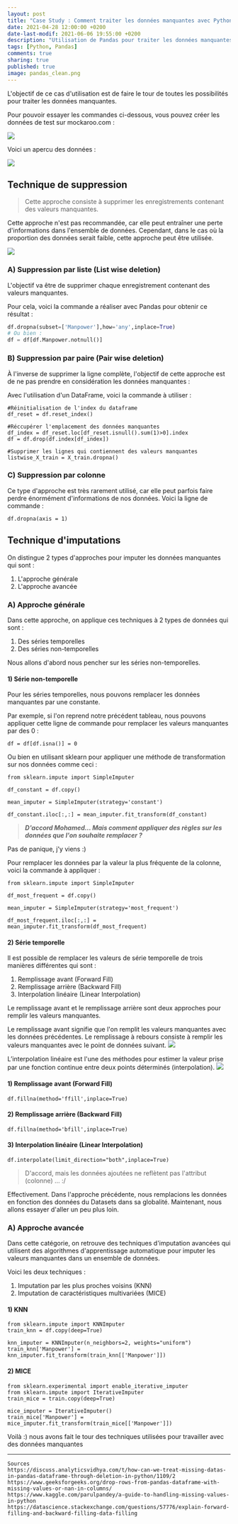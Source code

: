 ```yaml
---
layout: post
title: "Case Study : Comment traiter les données manquantes avec Python"
date: 2021-04-28 12:00:00 +0200
date-last-modif: 2021-06-06 19:55:00 +0200
description: "Utilisation de Pandas pour traiter les données manquantes"
tags: [Python, Pandas]
comments: true
sharing: true
published: true
image: pandas_clean.png
---
```



L'objectif de ce cas d'utilisation est de faire le tour de toutes les possibilités pour traiter les données manquantes.

Pour pouvoir essayer les commandes ci-dessous, vous pouvez créer les données de test sur mockaroo.com :

![](..\assets\img\Use_Case_3\MOCK.PNG)

Voici un apercu des données :

![](..\assets\img\Use_Case_3\MOCK_PREVIEW.PNG)

## Technique de suppression

> Cette approche consiste à supprimer les enregistrements contenant des valeurs manquantes.

Cette approche n'est pas recommandée, car elle peut entraîner une perte d'informations dans l'ensemble de données. Cependant, dans le cas où la proportion des données serait faible, cette approche peut être utilisée.

![](https://discourse-cloud-file-uploads.s3.dualstack.us-west-2.amazonaws.com/business6/uploads/analyticsvidhya/original/1X/8681016024c01025b6244f19c7be720e4ae76040.png)



### A) Suppression par liste (List wise deletion)
L'objectif va être de supprimer chaque enregistrement contenant des valeurs manquantes.

Pour cela, voici la commande a réaliser avec Pandas pour obtenir ce résultat :
```python
df.dropna(subset=['Manpower'],how='any',inplace=True)
# Ou bien :
df = df[df.Manpower.notnull()]
```


### B) Suppression par paire (Pair wise deletion)

À l'inverse de supprimer la ligne complète, l'objectif de cette approche est de ne pas prendre en considération les données manquantes :


Avec l'utilisation d'un DataFrame, voici la commande à utiliser :
```
#Réinitialisation de l'index du dataframe
df_reset = df.reset_index()

#Réccupérer l'emplacement des données manquantes
df_index = df_reset.loc[df_reset.isnull().sum(1)>0].index
df = df.drop(df.index[df_index])

#Supprimer les lignes qui contiennent des valeurs manquantes
listwise_X_train = X_train.dropna()
```
### C) Suppression par colonne

Ce type d'approche est très rarement utilisé, car elle peut parfois faire perdre énormément d'informations de nos données. Voici la ligne de commande :
```
df.dropna(axis = 1)
```

## Technique d'imputations


On distingue 2 types d'approches pour imputer les données manquantes qui sont :
1) L'approche générale
2) L'approche avancée


### A) Approche générale


Dans cette approche, on applique ces techniques à 2 types de données qui sont :
1) Des séries temporelles
2) Des séries non-temporelles

Nous allons d'abord nous pencher sur les séries non-temporelles.

#### 1) Série non-temporelle

Pour les séries temporelles, nous pouvons remplacer les données manquantes par une constante.

Par exemple, si l'on reprend notre précédent tableau, nous pouvons appliquer cette ligne de commande pour remplacer les valeurs manquantes par des 0 :
```
df = df[df.isna()] = 0
```

Ou bien en utilisant sklearn pour appliquer une méthode de transformation sur nos données comme ceci :
```
from sklearn.impute import SimpleImputer

df_constant = df.copy()

mean_imputer = SimpleImputer(strategy='constant')

df_constant.iloc[:,:] = mean_imputer.fit_transform(df_constant)
```

> ***D'accord Mohamed... Mais comment appliquer des règles sur les données que l'on souhaite remplacer ?***

Pas de panique, j'y viens :)

Pour remplacer les données par la valeur la plus fréquente de la colonne, voici la commande à appliquer :
```
from sklearn.impute import SimpleImputer

df_most_frequent = df.copy()

mean_imputer = SimpleImputer(strategy='most_frequent')

df_most_frequent.iloc[:,:] = mean_imputer.fit_transform(df_most_frequent)
```

#### 2) Série temporelle

Il est possible de remplacer les valeurs de série temporelle de trois manières différentes qui sont :
1) Remplissage avant (Forward Fill)
2) Remplissage arrière (Backward Fill)
3) Interpolation linéaire (Linear Interpolation)


Le remplissage avant et le remplissage arrière sont deux approches pour remplir les valeurs manquantes.

Le remplissage avant signifie que l'on remplit les valeurs manquantes avec les données précédentes. Le remplissage à rebours consiste à remplir les valeurs manquantes avec le point de données suivant.
![](https://maelfabien.github.io/assets/images/ts2_11.jpg)

L’interpolation linéaire est l'une des méthodes pour estimer la valeur prise par une fonction continue entre deux points déterminés (interpolation).
![](https://upload.wikimedia.org/wikipedia/commons/thumb/6/67/Interpolation_example_linear.svg/1024px-Interpolation_example_linear.svg.png)

#### 1) Remplissage avant (Forward Fill)
```
df.fillna(method='ffill',inplace=True)
```
#### 2) Remplissage arrière (Backward Fill)

```
df.fillna(method='bfill',inplace=True)
```
#### 3) Interpolation linéaire (Linear Interpolation)
```
df.interpolate(limit_direction="both",inplace=True)
```

> D'accord, mais les données ajoutées ne reflètent pas l'attribut (colonne) ... :/

Effectivement. Dans l'approche précédente, nous remplacions les données en fonction des données du Datasets dans sa globalité. Maintenant, nous allons essayer d'aller un peu plus loin.

### A) Approche avancée



Dans cette catégorie, on retrouve des techniques d'imputation avancées qui utilisent des algorithmes d'apprentissage automatique pour imputer les valeurs manquantes dans un ensemble de données.

Voici les deux techniques :
1) Imputation par les plus proches voisins (KNN)
2) Imputation de caractéristiques multivariées (MICE)

#### 1) KNN
```
from sklearn.impute import KNNImputer
train_knn = df.copy(deep=True)

knn_imputer = KNNImputer(n_neighbors=2, weights="uniform")
train_knn['Manpower'] = knn_imputer.fit_transform(train_knn[['Manpower']])
```

#### 2) MICE
```
from sklearn.experimental import enable_iterative_imputer
from sklearn.impute import IterativeImputer
train_mice = train.copy(deep=True)

mice_imputer = IterativeImputer()
train_mice['Manpower'] = mice_imputer.fit_transform(train_mice[['Manpower']])
```


Voilà :) nous avons fait le tour des techniques utilisées pour travailler avec des données manquantes

---

```
Sources
https://discuss.analyticsvidhya.com/t/how-can-we-treat-missing-datas-in-pandas-dataframe-through-deletion-in-python/1109/2
https://www.geeksforgeeks.org/drop-rows-from-pandas-dataframe-with-missing-values-or-nan-in-columns/
https://www.kaggle.com/parulpandey/a-guide-to-handling-missing-values-in-python
https://datascience.stackexchange.com/questions/57776/explain-forward-filling-and-backward-filling-data-filling
```